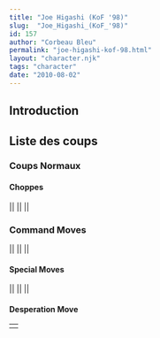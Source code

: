 ```yaml
---
title: "Joe Higashi (KoF '98)"
slug:  "Joe_Higashi_(KoF_'98)"
id: 157
author: "Corbeau Bleu"
permalink: "joe-higashi-kof-98.html"
layout: "character.njk"
tags: "character"
date: "2010-08-02"
---
```


## Introduction

## Liste des coups

### Coups Normaux

#### Choppes

||
||
||

### Command Moves

||
||
||

#### Special Moves

||
||
||

#### Desperation Move

|     |
|-----|
|     |

